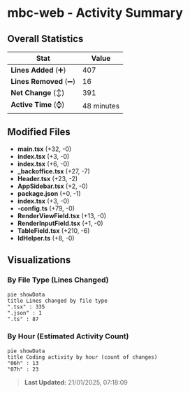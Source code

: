 # mbc-web - Activity Summary 

## Overall Statistics

| Stat                   | Value                                                             |
| ---------------------- | ----------------------------------------------------------------- |
| **Lines Added** (➕)   | 407                                          |
| **Lines Removed** (➖) | 16                                        |
| **Net Change** (↕)    | 391                |
| **Active Time** (⌚)   | 48 minutes |


## Modified Files
- **main.tsx** (+32, -0)
- **index.tsx** (+3, -0)
- **index.tsx** (+6, -0)
- **_backoffice.tsx** (+27, -7)
- **Header.tsx** (+23, -2)
- **AppSidebar.tsx** (+2, -0)
- **package.json** (+0, -1)
- **index.tsx** (+3, -0)
- **-config.ts** (+79, -0)
- **RenderViewField.tsx** (+13, -0)
- **RenderInputField.tsx** (+1, -0)
- **TableField.tsx** (+210, -6)
- **IdHelper.ts** (+8, -0)

## Visualizations

### By File Type (Lines Changed)

```mermaid
pie showData
title Lines changed by file type
".tsx" : 335
".json" : 1
".ts" : 87
```

### By Hour (Estimated Activity Count)

```mermaid
pie showData
title Coding activity by hour (count of changes)
"06h" : 13
"07h" : 23
```


> **Last Updated:** 21/01/2025, 07:18:09